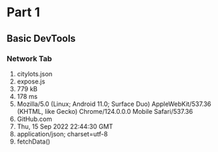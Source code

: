 # Part 1
## Basic DevTools
### Network Tab
1. citylots.json
2. expose.js
3. 779 kB
4. 178 ms
5. Mozilla/5.0 (Linux; Android 11.0; Surface Duo) AppleWebKit/537.36 (KHTML, like Gecko) Chrome/124.0.0.0 Mobile Safari/537.36
6. GitHub.com
7. Thu, 15 Sep 2022 22:44:30 GMT
8. application/json; charset=utf-8
9. fetchData()